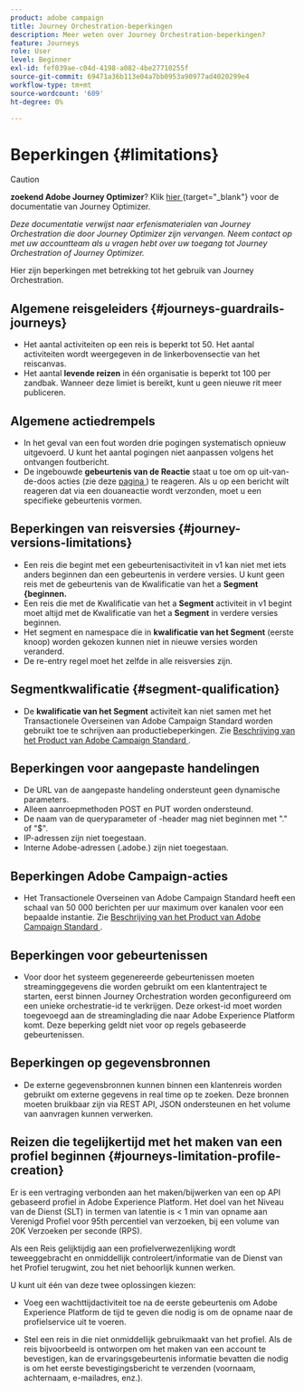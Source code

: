 ```yaml
---
product: adobe campaign
title: Journey Orchestration-beperkingen
description: Meer weten over Journey Orchestration-beperkingen?
feature: Journeys
role: User
level: Beginner
exl-id: fef039ae-c04d-4198-a082-4be27710255f
source-git-commit: 69471a36b113e04a7bb0953a90977ad4020299e4
workflow-type: tm+mt
source-wordcount: '609'
ht-degree: 0%

---
```


# Beperkingen {#limitations}


>[!CAUTION]
>
>**zoekend Adobe Journey Optimizer**? Klik [ hier ](https://experienceleague.adobe.com/en/docs/journey-optimizer/using/ajo-home){target="_blank"} voor de documentatie van Journey Optimizer.
>
>
>_Deze documentatie verwijst naar erfenismaterialen van Journey Orchestration die door Journey Optimizer zijn vervangen. Neem contact op met uw accountteam als u vragen hebt over uw toegang tot Journey Orchestration of Journey Optimizer._



Hier zijn beperkingen met betrekking tot het gebruik van Journey Orchestration.

## Algemene reisgeleiders {#journeys-guardrails-journeys}

* Het aantal activiteiten op een reis is beperkt tot 50. Het aantal activiteiten wordt weergegeven in de linkerbovensectie van het reiscanvas.
* Het aantal **levende reizen** in één organisatie is beperkt tot 100 per zandbak. Wanneer deze limiet is bereikt, kunt u geen nieuwe rit meer publiceren.

## Algemene actiedrempels

* In het geval van een fout worden drie pogingen systematisch opnieuw uitgevoerd. U kunt het aantal pogingen niet aanpassen volgens het ontvangen foutbericht. 
* De ingebouwde **gebeurtenis van de Reactie** staat u toe om op uit-van-de-doos acties (zie deze [ pagina ](../building-journeys/reaction-events.md)) te reageren. Als u op een bericht wilt reageren dat via een douaneactie wordt verzonden, moet u een specifieke gebeurtenis vormen. 

## Beperkingen van reisversies {#journey-versions-limitations}

* Een reis die begint met een gebeurtenisactiviteit in v1 kan niet met iets anders beginnen dan een gebeurtenis in verdere versies. U kunt geen reis met de gebeurtenis van de Kwalificatie van het a **Segment {beginnen.**
* Een reis die met de Kwalificatie van het a **Segment** activiteit in v1 begint moet altijd met de Kwalificatie van het a **Segment** in verdere versies beginnen.
* Het segment en namespace die in **kwalificatie van het Segment** (eerste knoop) worden gekozen kunnen niet in nieuwe versies worden veranderd.
* De re-entry regel moet het zelfde in alle reisversies zijn.

## Segmentkwalificatie {#segment-qualification}

* De **kwalificatie van het Segment** activiteit kan niet samen met het Transactionele Overseinen van Adobe Campaign Standard worden gebruikt toe te schrijven aan productiebeperkingen. Zie [ Beschrijving van het Product van Adobe Campaign Standard ](https://helpx.adobe.com/nl/legal/product-descriptions/campaign-standard.html). 
 
## Beperkingen voor aangepaste handelingen

* De URL van de aangepaste handeling ondersteunt geen dynamische parameters. 
* Alleen aanroepmethoden POST en PUT worden ondersteund. 
* De naam van de queryparameter of -header mag niet beginnen met &quot;.&quot; of &quot;$&quot;. 
* IP-adressen zijn niet toegestaan. 
* Interne Adobe-adressen (.adobe.) zijn niet toegestaan.
 
## Beperkingen Adobe Campaign-acties

* Het Transactionele Overseinen van Adobe Campaign Standard heeft een schaal van 50 000 berichten per uur maximum over kanalen voor een bepaalde instantie. Zie [ Beschrijving van het Product van Adobe Campaign Standard ](https://helpx.adobe.com/nl/legal/product-descriptions/campaign-standard.html). 
 
## Beperkingen voor gebeurtenissen

* Voor door het systeem gegenereerde gebeurtenissen moeten streaminggegevens die worden gebruikt om een klantentraject te starten, eerst binnen Journey Orchestration worden geconfigureerd om een unieke orchestratie-id te verkrijgen. Deze orkest-id moet worden toegevoegd aan de streaminglading die naar Adobe Experience Platform komt. Deze beperking geldt niet voor op regels gebaseerde gebeurtenissen.
 
## Beperkingen op gegevensbronnen

* De externe gegevensbronnen kunnen binnen een klantenreis worden gebruikt om externe gegevens in real time op te zoeken. Deze bronnen moeten bruikbaar zijn via REST API, JSON ondersteunen en het volume van aanvragen kunnen verwerken.

## Reizen die tegelijkertijd met het maken van een profiel beginnen {#journeys-limitation-profile-creation}

Er is een vertraging verbonden aan het maken/bijwerken van een op API gebaseerd profiel in Adobe Experience Platform. Het doel van het Niveau van de Dienst (SLT) in termen van latentie is &lt; 1 min van opname aan Verenigd Profiel voor 95th percentiel van verzoeken, bij een volume van 20K Verzoeken per seconde (RPS).

Als een Reis gelijktijdig aan een profielverwezenlijking wordt teweeggebracht en onmiddellijk controleert/informatie van de Dienst van het Profiel terugwint, zou het niet behoorlijk kunnen werken.

U kunt uit één van deze twee oplossingen kiezen:

* Voeg een wachttijdactiviteit toe na de eerste gebeurtenis om Adobe Experience Platform de tijd te geven die nodig is om de opname naar de profielservice uit te voeren.

* Stel een reis in die niet onmiddellijk gebruikmaakt van het profiel. Als de reis bijvoorbeeld is ontworpen om het maken van een account te bevestigen, kan de ervaringsgebeurtenis informatie bevatten die nodig is om het eerste bevestigingsbericht te verzenden (voornaam, achternaam, e-mailadres, enz.).
